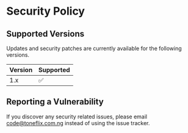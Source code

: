 # Security Policy

## Supported Versions

Updates and security patches are currently available for the following versions.

| Version | Supported          |
| ------- | ------------------ |
| 1.x     | :white_check_mark: |

## Reporting a Vulnerability

If you discover any security related issues, please email code@toneflix.com.ng instead of using the issue tracker.
